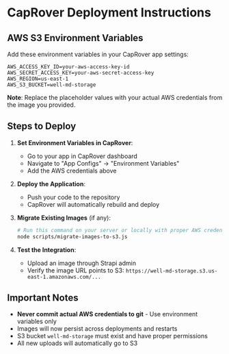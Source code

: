 # CapRover Deployment Instructions

## AWS S3 Environment Variables

Add these environment variables in your CapRover app settings:

```
AWS_ACCESS_KEY_ID=your-aws-access-key-id
AWS_SECRET_ACCESS_KEY=your-aws-secret-access-key
AWS_REGION=us-east-1
AWS_S3_BUCKET=well-md-storage
```

**Note**: Replace the placeholder values with your actual AWS credentials from the image you provided.

## Steps to Deploy

1. **Set Environment Variables in CapRover**:
   - Go to your app in CapRover dashboard
   - Navigate to "App Configs" → "Environment Variables"
   - Add the AWS credentials above

2. **Deploy the Application**:
   - Push your code to the repository
   - CapRover will automatically rebuild and deploy

3. **Migrate Existing Images** (if any):
   ```bash
   # Run this command on your server or locally with proper AWS credentials
   node scripts/migrate-images-to-s3.js
   ```

4. **Test the Integration**:
   - Upload an image through Strapi admin
   - Verify the image URL points to S3: `https://well-md-storage.s3.us-east-1.amazonaws.com/...`

## Important Notes

- **Never commit actual AWS credentials to git** - Use environment variables only
- Images will now persist across deployments and restarts
- S3 bucket `well-md-storage` must exist and have proper permissions
- All new uploads will automatically go to S3
